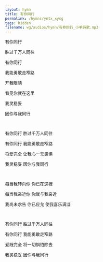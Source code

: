 ```yaml
---
layout: hymn
title: 有你同行
permalink: /hymns/yntx_xysg
tags: hidden
filename: wg/audios/hymn/有祢同行_小羊詩歌.mp3
---
```


有你同行

胜过千万人同往

有你同行

我能勇敢走窄路

开我眼睛

看见你就在这里

我灵稳妥

因你与我同行

<br>

有你同行 胜过千万人同往

有你同行 我能勇敢走窄路

将爱完全 让我心一无畏惧

我灵稳妥 因你与我同行

<br>

每当我转向你 你已在这裡

每当我亲近你 你就与我亲近

我尚未求告 你已应允 使我喜乐满溢

<br>

有你同行 胜过千万人同往

有你同行 我能勇敢走窄路

爱既完全 将一切惧怕除去

我灵稳妥 因你与我同行

<br>

<br>